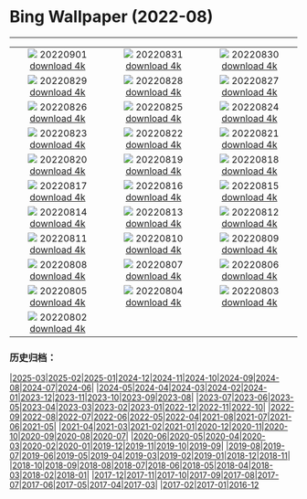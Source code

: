# Bing Wallpaper (2022-08)
**************
| | | |
| :----: | :----: | :----: |
| ![](https://www.bing.com/th?id=OHR.LearningTime_FR-FR8827471524_1920x1080.jpg) 20220901 [download 4k](https://www.bing.com/th?id=OHR.LearningTime_FR-FR8827471524_UHD.jpg) | ![](https://www.bing.com/th?id=OHR.BlueLinckia_FR-FR4477595693_1920x1080.jpg) 20220831 [download 4k](https://www.bing.com/th?id=OHR.BlueLinckia_FR-FR4477595693_UHD.jpg) | ![](https://www.bing.com/th?id=OHR.Migliarino_FR-FR3986581198_1920x1080.jpg) 20220830 [download 4k](https://www.bing.com/th?id=OHR.Migliarino_FR-FR3986581198_UHD.jpg) |
| ![](https://www.bing.com/th?id=OHR.EstoniaBaltic_FR-FR3464159501_1920x1080.jpg) 20220829 [download 4k](https://www.bing.com/th?id=OHR.EstoniaBaltic_FR-FR3464159501_UHD.jpg) | ![](https://www.bing.com/th?id=OHR.BeardedTit_FR-FR2957899120_1920x1080.jpg) 20220828 [download 4k](https://www.bing.com/th?id=OHR.BeardedTit_FR-FR2957899120_UHD.jpg) | ![](https://www.bing.com/th?id=OHR.MSHV_FR-FR2538696871_1920x1080.jpg) 20220827 [download 4k](https://www.bing.com/th?id=OHR.MSHV_FR-FR2538696871_UHD.jpg) |
| ![](https://www.bing.com/th?id=OHR.PeljesacWind_FR-FR2045265496_1920x1080.jpg) 20220826 [download 4k](https://www.bing.com/th?id=OHR.PeljesacWind_FR-FR2045265496_UHD.jpg) | ![](https://www.bing.com/th?id=OHR.RockenSeine_FR-FR6522638950_1920x1080.jpg) 20220825 [download 4k](https://www.bing.com/th?id=OHR.RockenSeine_FR-FR6522638950_UHD.jpg) | ![](https://www.bing.com/th?id=OHR.WheatField_FR-FR6330124183_1920x1080.jpg) 20220824 [download 4k](https://www.bing.com/th?id=OHR.WheatField_FR-FR6330124183_UHD.jpg) |
| ![](https://www.bing.com/th?id=OHR.MentonFrance_FR-FR5818040748_1920x1080.jpg) 20220823 [download 4k](https://www.bing.com/th?id=OHR.MentonFrance_FR-FR5818040748_UHD.jpg) | ![](https://www.bing.com/th?id=OHR.TenderMoment_FR-FR5608593706_1920x1080.jpg) 20220822 [download 4k](https://www.bing.com/th?id=OHR.TenderMoment_FR-FR5608593706_UHD.jpg) | ![](https://www.bing.com/th?id=OHR.CostadaMorte_FR-FR5386558443_1920x1080.jpg) 20220821 [download 4k](https://www.bing.com/th?id=OHR.CostadaMorte_FR-FR5386558443_UHD.jpg) |
| ![](https://www.bing.com/th?id=OHR.BearProof_FR-FR5220052732_1920x1080.jpg) 20220820 [download 4k](https://www.bing.com/th?id=OHR.BearProof_FR-FR5220052732_UHD.jpg) | ![](https://www.bing.com/th?id=OHR.LacMontagnon_FR-FR4978935566_1920x1080.jpg) 20220819 [download 4k](https://www.bing.com/th?id=OHR.LacMontagnon_FR-FR4978935566_UHD.jpg) | ![](https://www.bing.com/th?id=OHR.SourHerring_FR-FR4764691477_1920x1080.jpg) 20220818 [download 4k](https://www.bing.com/th?id=OHR.SourHerring_FR-FR4764691477_UHD.jpg) |
| ![](https://www.bing.com/th?id=OHR.AquarioNatural_FR-FR6661595445_1920x1080.jpg) 20220817 [download 4k](https://www.bing.com/th?id=OHR.AquarioNatural_FR-FR6661595445_UHD.jpg) | ![](https://www.bing.com/th?id=OHR.CascadesNP_FR-FR3957831397_1920x1080.jpg) 20220816 [download 4k](https://www.bing.com/th?id=OHR.CascadesNP_FR-FR3957831397_UHD.jpg) | ![](https://www.bing.com/th?id=OHR.ChittorgarhFort_FR-FR3706073905_1920x1080.jpg) 20220815 [download 4k](https://www.bing.com/th?id=OHR.ChittorgarhFort_FR-FR3706073905_UHD.jpg) |
| ![](https://www.bing.com/th?id=OHR.PantherChameleon_FR-FR3507252313_1920x1080.jpg) 20220814 [download 4k](https://www.bing.com/th?id=OHR.PantherChameleon_FR-FR3507252313_UHD.jpg) | ![](https://www.bing.com/th?id=OHR.BoundaryWaters_FR-FR3330790168_1920x1080.jpg) 20220813 [download 4k](https://www.bing.com/th?id=OHR.BoundaryWaters_FR-FR3330790168_UHD.jpg) | ![](https://www.bing.com/th?id=OHR.AmboseliElephants_FR-FR2710910816_1920x1080.jpg) 20220812 [download 4k](https://www.bing.com/th?id=OHR.AmboseliElephants_FR-FR2710910816_UHD.jpg) |
| ![](https://www.bing.com/th?id=OHR.Dax_FR-FR1660029157_1920x1080.jpg) 20220811 [download 4k](https://www.bing.com/th?id=OHR.Dax_FR-FR1660029157_UHD.jpg) | ![](https://www.bing.com/th?id=OHR.MtTsubakuro_FR-FR1408205754_1920x1080.jpg) 20220810 [download 4k](https://www.bing.com/th?id=OHR.MtTsubakuro_FR-FR1408205754_UHD.jpg) | ![](https://www.bing.com/th?id=OHR.CuevaManos_FR-FR1163471962_1920x1080.jpg) 20220809 [download 4k](https://www.bing.com/th?id=OHR.CuevaManos_FR-FR1163471962_UHD.jpg) |
| ![](https://www.bing.com/th?id=OHR.EsPantaleu_FR-FR0818713987_1920x1080.jpg) 20220808 [download 4k](https://www.bing.com/th?id=OHR.EsPantaleu_FR-FR0818713987_UHD.jpg) | ![](https://www.bing.com/th?id=OHR.SpringPoint_FR-FR0586129047_1920x1080.jpg) 20220807 [download 4k](https://www.bing.com/th?id=OHR.SpringPoint_FR-FR0586129047_UHD.jpg) | ![](https://www.bing.com/th?id=OHR.SFSaltFlats_FR-FR0400590211_1920x1080.jpg) 20220806 [download 4k](https://www.bing.com/th?id=OHR.SFSaltFlats_FR-FR0400590211_UHD.jpg) |
| ![](https://www.bing.com/th?id=OHR.MilitaryTattoo_FR-FR0114660039_1920x1080.jpg) 20220805 [download 4k](https://www.bing.com/th?id=OHR.MilitaryTattoo_FR-FR0114660039_UHD.jpg) | ![](https://www.bing.com/th?id=OHR.BangladeshWaterLilies_FR-FR9804298228_1920x1080.jpg) 20220804 [download 4k](https://www.bing.com/th?id=OHR.BangladeshWaterLilies_FR-FR9804298228_UHD.jpg) | ![](https://www.bing.com/th?id=OHR.RedneckedGrebe_FR-FR9552413772_1920x1080.jpg) 20220803 [download 4k](https://www.bing.com/th?id=OHR.RedneckedGrebe_FR-FR9552413772_UHD.jpg) |
| ![](https://www.bing.com/th?id=OHR.HickmanBridge_FR-FR9317634941_1920x1080.jpg) 20220802 [download 4k](https://www.bing.com/th?id=OHR.HickmanBridge_FR-FR9317634941_UHD.jpg) |  |  |

### 历史归档：

|[2025-03](/../2025-03/2025-03.md)|[2025-02](/../2025-02/2025-02.md)|[2025-01](/../2025-01/2025-01.md)|[2024-12](/../2024-12/2024-12.md)|[2024-11](/../2024-11/2024-11.md)|[2024-10](/../2024-10/2024-10.md)|[2024-09](/../2024-09/2024-09.md)|[2024-08](/../2024-08/2024-08.md)|[2024-07](/../2024-07/2024-07.md)|[2024-06](/../2024-06/2024-06.md)|
|[2024-05](/../2024-05/2024-05.md)|[2024-04](/../2024-04/2024-04.md)|[2024-03](/../2024-03/2024-03.md)|[2024-02](/../2024-02/2024-02.md)|[2024-01](/../2024-01/2024-01.md)|[2023-12](/../2023-12/2023-12.md)|[2023-11](/../2023-11/2023-11.md)|[2023-10](/../2023-10/2023-10.md)|[2023-09](/../2023-09/2023-09.md)|[2023-08](/../2023-08/2023-08.md)|
|[2023-07](/../2023-07/2023-07.md)|[2023-06](/../2023-06/2023-06.md)|[2023-05](/../2023-05/2023-05.md)|[2023-04](/../2023-04/2023-04.md)|[2023-03](/../2023-03/2023-03.md)|[2023-02](/../2023-02/2023-02.md)|[2023-01](/../2023-01/2023-01.md)|[2022-12](/../2022-12/2022-12.md)|[2022-11](/../2022-11/2022-11.md)|[2022-10](/../2022-10/2022-10.md)|
|[2022-09](/../2022-09/2022-09.md)|[2022-08](/2022-08.md)|[2022-07](/../2022-07/2022-07.md)|[2022-06](/../2022-06/2022-06.md)|[2022-05](/../2022-05/2022-05.md)|[2022-04](/../2022-04/2022-04.md)|[2021-08](/../2021-08/2021-08.md)|[2021-07](/../2021-07/2021-07.md)|[2021-06](/../2021-06/2021-06.md)|[2021-05](/../2021-05/2021-05.md)|
|[2021-04](/../2021-04/2021-04.md)|[2021-03](/../2021-03/2021-03.md)|[2021-02](/../2021-02/2021-02.md)|[2021-01](/../2021-01/2021-01.md)|[2020-12](/../2020-12/2020-12.md)|[2020-11](/../2020-11/2020-11.md)|[2020-10](/../2020-10/2020-10.md)|[2020-09](/../2020-09/2020-09.md)|[2020-08](/../2020-08/2020-08.md)|[2020-07](/../2020-07/2020-07.md)|
|[2020-06](/../2020-06/2020-06.md)|[2020-05](/../2020-05/2020-05.md)|[2020-04](/../2020-04/2020-04.md)|[2020-03](/../2020-03/2020-03.md)|[2020-02](/../2020-02/2020-02.md)|[2020-01](/../2020-01/2020-01.md)|[2019-12](/../2019-12/2019-12.md)|[2019-11](/../2019-11/2019-11.md)|[2019-10](/../2019-10/2019-10.md)|[2019-09](/../2019-09/2019-09.md)|
|[2019-08](/../2019-08/2019-08.md)|[2019-07](/../2019-07/2019-07.md)|[2019-06](/../2019-06/2019-06.md)|[2019-05](/../2019-05/2019-05.md)|[2019-04](/../2019-04/2019-04.md)|[2019-03](/../2019-03/2019-03.md)|[2019-02](/../2019-02/2019-02.md)|[2019-01](/../2019-01/2019-01.md)|[2018-12](/../2018-12/2018-12.md)|[2018-11](/../2018-11/2018-11.md)|
|[2018-10](/../2018-10/2018-10.md)|[2018-09](/../2018-09/2018-09.md)|[2018-08](/../2018-08/2018-08.md)|[2018-07](/../2018-07/2018-07.md)|[2018-06](/../2018-06/2018-06.md)|[2018-05](/../2018-05/2018-05.md)|[2018-04](/../2018-04/2018-04.md)|[2018-03](/../2018-03/2018-03.md)|[2018-02](/../2018-02/2018-02.md)|[2018-01](/../2018-01/2018-01.md)|
|[2017-12](/../2017-12/2017-12.md)|[2017-11](/../2017-11/2017-11.md)|[2017-10](/../2017-10/2017-10.md)|[2017-09](/../2017-09/2017-09.md)|[2017-08](/../2017-08/2017-08.md)|[2017-07](/../2017-07/2017-07.md)|[2017-06](/../2017-06/2017-06.md)|[2017-05](/../2017-05/2017-05.md)|[2017-04](/../2017-04/2017-04.md)|[2017-03](/../2017-03/2017-03.md)|
|[2017-02](/../2017-02/2017-02.md)|[2017-01](/../2017-01/2017-01.md)|[2016-12](/../2016-12/2016-12.md)